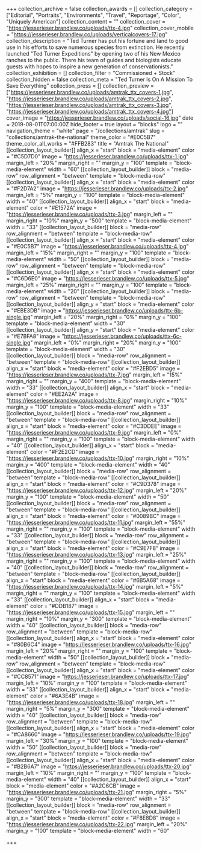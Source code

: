 +++
collection_archive = false
collection_awards = []
collection_category = ["Editorial", "Portraits", "Environments", "Travel", "Reportage", "Color", "Uniquely American"]
collection_content = ""
collection_cover = "https://jesserieser.brandlew.co/uploads/ttx-4.jpg"
collection_cover_mobile = "https://jesserieser.brandlew.co/uploads/verticalcovers-17.jpg"
collection_description = "Ted Turner has put his fortune and land to good use in his efforts to save numerous species from extinction. He recently launched \"Ted Turner Expeditions\" by opening two of his New Mexico ranches to the public. There his team of guides and biologists educate guests with hopes to inspire a new generation of conservationists."
collection_exhibition = []
collection_filter = "Commissioned + Stock"
collection_hidden = false
collection_meta = "Ted Turner Is On A Mission To Save Everything"
collection_press = []
collection_preview = ["https://jesserieser.brandlew.co/uploads/amtrak_ttx_covers-1.jpg", "https://jesserieser.brandlew.co/uploads/amtrak_ttx_covers-2.jpg", "https://jesserieser.brandlew.co/uploads/amtrak_ttx_covers-3.jpg", "https://jesserieser.brandlew.co/uploads/amtrak_ttx_covers-4.jpg"]
cover_image = "https://jesserieser.brandlew.co/uploads/social-16.jpg"
date = 2019-08-01T07:00:00Z
hide_footer = true
layout = "blocks"
logo = ""
navigation_theme = "white"
page = "/collections/amtrak"
slug = "collections/amtrak-the-national"
theme_color = "#E0C5B7"
theme_color_all_works = "#FFB283"
title = "Amtrak The National"
[[collection_layout_builder]]
align_x = "start"
block = "media-element"
color = "#C5D7D0"
image = "https://jesserieser.brandlew.co/uploads/ttx-1.jpg"
margin_left = "20%"
margin_right = ""
margin_y = "100"
template = "block-media-element"
width = "60"
[[collection_layout_builder]]
block = "media-row"
row_alignment = "between"
template = "block-media-row"
[[collection_layout_builder]]
align_x = "start"
block = "media-element"
color = "#F2D7A2"
image = "https://jesserieser.brandlew.co/uploads/ttx-2.jpg"
margin_left = "5%"
margin_y = "100"
template = "block-media-element"
width = "40"
[[collection_layout_builder]]
align_x = "start"
block = "media-element"
color = "#E1572A"
image = "https://jesserieser.brandlew.co/uploads/ttx-3.jpg"
margin_left = ""
margin_right = "10%"
margin_y = "500"
template = "block-media-element"
width = "33"
[[collection_layout_builder]]
block = "media-row"
row_alignment = "between"
template = "block-media-row"
[[collection_layout_builder]]
align_x = "start"
block = "media-element"
color = "#E0C5B7"
image = "https://jesserieser.brandlew.co/uploads/ttx-4.jpg"
margin_left = "15%"
margin_right = ""
margin_y = "100"
template = "block-media-element"
width = "50"
[[collection_layout_builder]]
block = "media-row"
row_alignment = "between"
template = "block-media-row"
[[collection_layout_builder]]
align_x = "start"
block = "media-element"
color = "#C6D6E0"
image = "https://jesserieser.brandlew.co/uploads/ttx-5.jpg"
margin_left = "25%"
margin_right = ""
margin_y = "100"
template = "block-media-element"
width = "20"
[[collection_layout_builder]]
block = "media-row"
row_alignment = "between"
template = "block-media-row"
[[collection_layout_builder]]
align_y = "start"
block = "media-element"
color = "#EBE3DB"
image = "https://jesserieser.brandlew.co/uploads/ttx-6b-single.jpg"
margin_left = "20%"
margin_right = "0%"
margin_y = "100"
template = "block-media-element"
width = "30"
[[collection_layout_builder]]
align_y = "start"
block = "media-element"
color = "#E7BFA8"
image = "https://jesserieser.brandlew.co/uploads/ttx-6c-single.jpg"
margin_left = "0%"
margin_right = "20%"
margin_y = "100"
template = "block-media-element"
width = "30"
[[collection_layout_builder]]
block = "media-row"
row_alignment = "between"
template = "block-media-row"
[[collection_layout_builder]]
align_x = "start"
block = "media-element"
color = "#F2EBD5"
image = "https://jesserieser.brandlew.co/uploads/ttx-7.jpg"
margin_left = "15%"
margin_right = ""
margin_y = "400"
template = "block-media-element"
width = "33"
[[collection_layout_builder]]
align_x = "start"
block = "media-element"
color = "#EE2A2A"
image = "https://jesserieser.brandlew.co/uploads/ttx-8.jpg"
margin_right = "10%"
margin_y = "100"
template = "block-media-element"
width = "33"
[[collection_layout_builder]]
block = "media-row"
row_alignment = "between"
template = "block-media-row"
[[collection_layout_builder]]
align_x = "start"
block = "media-element"
color = "#C3DDEE"
image = "https://jesserieser.brandlew.co/uploads/ttx-9.jpg"
margin_left = "0%"
margin_right = ""
margin_y = "100"
template = "block-media-element"
width = "40"
[[collection_layout_builder]]
align_x = "start"
block = "media-element"
color = "#F2E2CD"
image = "https://jesserieser.brandlew.co/uploads/ttx-10.jpg"
margin_right = "10%"
margin_y = "400"
template = "block-media-element"
width = "40"
[[collection_layout_builder]]
block = "media-row"
row_alignment = "between"
template = "block-media-row"
[[collection_layout_builder]]
align_x = "start"
block = "media-element"
color = "#C9D378"
image = "https://jesserieser.brandlew.co/uploads/ttx-12.jpg"
margin_left = "20%"
margin_y = "100"
template = "block-media-element"
width = "50"
[[collection_layout_builder]]
block = "media-row"
row_alignment = "between"
template = "block-media-row"
[[collection_layout_builder]]
align_x = "start"
block = "media-element"
color = "#0089BC"
image = "https://jesserieser.brandlew.co/uploads/ttx-11.jpg"
margin_left = "55%"
margin_right = ""
margin_y = "100"
template = "block-media-element"
width = "33"
[[collection_layout_builder]]
block = "media-row"
row_alignment = "between"
template = "block-media-row"
[[collection_layout_builder]]
align_x = "start"
block = "media-element"
color = "#C9E7F8"
image = "https://jesserieser.brandlew.co/uploads/ttx-13.jpg"
margin_left = "25%"
margin_right = ""
margin_y = "100"
template = "block-media-element"
width = "40"
[[collection_layout_builder]]
block = "media-row"
row_alignment = "between"
template = "block-media-row"
[[collection_layout_builder]]
align_x = "start"
block = "media-element"
color = "#6B5A68"
image = "https://jesserieser.brandlew.co/uploads/ttx-14.jpg"
margin_left = "5%"
margin_right = ""
margin_y = "100"
template = "block-media-element"
width = "33"
[[collection_layout_builder]]
align_x = "start"
block = "media-element"
color = "#DDB187"
image = "https://jesserieser.brandlew.co/uploads/ttx-15.jpg"
margin_left = ""
margin_right = "10%"
margin_y = "300"
template = "block-media-element"
width = "40"
[[collection_layout_builder]]
block = "media-row"
row_alignment = "between"
template = "block-media-row"
[[collection_layout_builder]]
align_x = "start"
block = "media-element"
color = "#80B6C4"
image = "https://jesserieser.brandlew.co/uploads/ttx-16.jpg"
margin_left = "20%"
margin_right = ""
margin_y = "100"
template = "block-media-element"
width = "50"
[[collection_layout_builder]]
block = "media-row"
row_alignment = "between"
template = "block-media-row"
[[collection_layout_builder]]
align_x = "start"
block = "media-element"
color = "#CC8571"
image = "https://jesserieser.brandlew.co/uploads/ttx-17.jpg"
margin_left = "10%"
margin_y = "100"
template = "block-media-element"
width = "33"
[[collection_layout_builder]]
align_x = "start"
block = "media-element"
color = "#6A3E4B"
image = "https://jesserieser.brandlew.co/uploads/ttx-18.jpg"
margin_left = ""
margin_right = "5%"
margin_y = "300"
template = "block-media-element"
width = "40"
[[collection_layout_builder]]
block = "media-row"
row_alignment = "between"
template = "block-media-row"
[[collection_layout_builder]]
align_x = "start"
block = "media-element"
color = "#CA8660"
image = "https://jesserieser.brandlew.co/uploads/ttx-19.jpg"
margin_left = "30%"
margin_y = "100"
template = "block-media-element"
width = "50"
[[collection_layout_builder]]
block = "media-row"
row_alignment = "between"
template = "block-media-row"
[[collection_layout_builder]]
align_x = "start"
block = "media-element"
color = "#B2B6A7"
image = "https://jesserieser.brandlew.co/uploads/ttx-20.jpg"
margin_left = "10%"
margin_right = ""
margin_y = "100"
template = "block-media-element"
width = "40"
[[collection_layout_builder]]
align_x = "start"
block = "media-element"
color = "#A2C6CB"
image = "https://jesserieser.brandlew.co/uploads/ttx-21.jpg"
margin_right = "5%"
margin_y = "300"
template = "block-media-element"
width = "33"
[[collection_layout_builder]]
block = "media-row"
row_alignment = "between"
template = "block-media-row"
[[collection_layout_builder]]
align_x = "start"
block = "media-element"
color = "#F8E8D8"
image = "https://jesserieser.brandlew.co/uploads/ttx-22.jpg"
margin_left = "20%"
margin_y = "100"
template = "block-media-element"
width = "60"

+++
